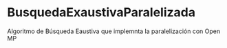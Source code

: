 # BusquedaExaustivaParalelizada
Algoritmo de Búsqueda Eaustiva que implemnta la paralelización con Open MP
